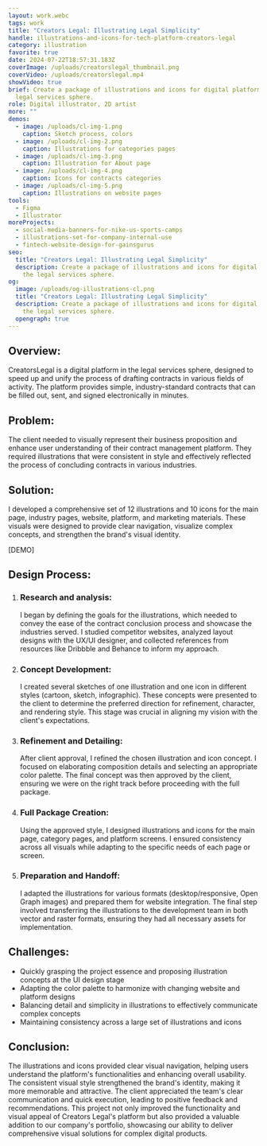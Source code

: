 ```yaml
---
layout: work.webc
tags: work
title: "Creators Legal: Illustrating Legal Simplicity"
handle: illustrations-and-icons-for-tech-platform-creators-legal
category: illustration
favorite: true
date: 2024-07-22T18:57:31.183Z
coverImage: /uploads/creatorslegal_thumbnail.png
coverVideo: /uploads/creatorslegal.mp4
showVideo: true
brief: Create a package of illustrations and icons for digital platform in the
  legal services sphere.
role: Digital illustrator, 2D artist
more: ""
demos:
  - image: /uploads/cl-img-1.png
    caption: Sketch process, colors
  - image: /uploads/cl-img-2.png
    caption: Illustrations for categories pages
  - image: /uploads/cl-img-3.png
    caption: Illustration for About page
  - image: /uploads/cl-img-4.png
    caption: Icons for contracts categories
  - image: /uploads/cl-img-5.png
    caption: Illustrations on website pages
tools:
  - Figma
  - Illustrator
moreProjects:
  - social-media-banners-for-nike-us-sports-camps
  - illustrations-set-for-company-internal-use
  - fintech-website-design-for-gainsgurus
seo:
  title: "Creators Legal: Illustrating Legal Simplicity"
  description: Create a package of illustrations and icons for digital platform in
    the legal services sphere.
og:
  image: /uploads/og-illustrations-cl.png
  title: "Creators Legal: Illustrating Legal Simplicity"
  description: Create a package of illustrations and icons for digital platform in
    the legal services sphere.
  opengraph: true
---
```

## Overview:

CreatorsLegal is a digital platform in the legal services sphere, designed to speed up and unify the process of drafting contracts in various fields of activity. The platform provides simple, industry-standard contracts that can be filled out, sent, and signed electronically in minutes.

## Problem:

The client needed to visually represent their business proposition and enhance user understanding of their contract management platform. They required illustrations that were consistent in style and effectively reflected the process of concluding contracts in various industries.

## Solution:

I developed a comprehensive set of 12 illustrations and 10 icons for the main page, industry pages, website, platform, and marketing materials. These visuals were designed to provide clear navigation, visualize complex concepts, and strengthen the brand's visual identity.

\[DEMO]

## Design Process:

1. ### Research and analysis:

   I began by defining the goals for the illustrations, which needed to convey the ease of the contract conclusion process and showcase the industries served. I studied competitor websites, analyzed layout designs with the UX/UI designer, and collected references from resources like Dribbble and Behance to inform my approach.
2. ### Concept Development:

   I created several sketches of one illustration and one icon in different styles (cartoon, sketch, infographic). These concepts were presented to the client to determine the preferred direction for refinement, character, and rendering style. This stage was crucial in aligning my vision with the client's expectations.
3. ### Refinement and Detailing:

   After client approval, I refined the chosen illustration and icon concept. I focused on elaborating composition details and selecting an appropriate color palette. The final concept was then approved by the client, ensuring we were on the right track before proceeding with the full package.
4. ### Full Package Creation:

   Using the approved style, I designed illustrations and icons for the main page, category pages, and platform screens. I ensured consistency across all visuals while adapting to the specific needs of each page or screen.
5. ### Preparation and Handoff:

   I adapted the illustrations for various formats (desktop/responsive, Open Graph images) and prepared them for website integration. The final step involved transferring the illustrations to the development team in both vector and raster formats, ensuring they had all necessary assets for implementation.

## Challenges:

* Quickly grasping the project essence and proposing illustration concepts at the UI design stage
* Adapting the color palette to harmonize with changing website and platform designs
* Balancing detail and simplicity in illustrations to effectively communicate complex concepts
* Maintaining consistency across a large set of illustrations and icons

## Conclusion:

The illustrations and icons provided clear visual navigation, helping users understand the platform's functionalities and enhancing overall usability. The consistent visual style strengthened the brand's identity, making it more memorable and attractive. The client appreciated the team's clear communication and quick execution, leading to positive feedback and recommendations. This project not only improved the functionality and visual appeal of Creators Legal's platform but also provided a valuable addition to our company's portfolio, showcasing our ability to deliver comprehensive visual solutions for complex digital products.